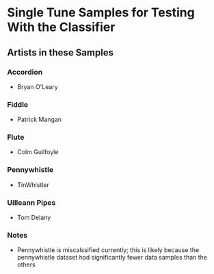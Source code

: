 # Single Tune Samples for Testing With the Classifier #


## Artists in these Samples ##

### Accordion ###
* Bryan O'Leary


### Fiddle ###
* Patrick Mangan


### Flute ###
* Colm Guilfoyle


### Pennywhistle ###
* TinWhistler


### Uilleann Pipes ###
* Tom Delany



### Notes ###
* Pennywhistle is miscalssified currently; this is likely because the pennywhistle dataset had significantly fewer data samples than the others
